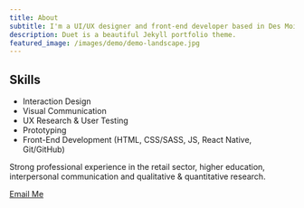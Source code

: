 ```yaml
---
title: About
subtitle: I'm a UI/UX designer and front-end developer based in Des Moines, Iowa. I'm currently designing customer-facing digital products at Hy-Vee.
description: Duet is a beautiful Jekyll portfolio theme.
featured_image: /images/demo/demo-landscape.jpg
---
```


## Skills

- Interaction Design
- Visual Communication
- UX Research & User Testing
- Prototyping
- Front-End Development (HTML, CSS/SASS, JS, React Native, Git/GitHub)

Strong professional experience in the retail sector, higher education, interpersonal communication and qualitative & quantitative research.

<a href="mailto:djmccurley@gmail.com" class="button button--large">Email Me</a>
